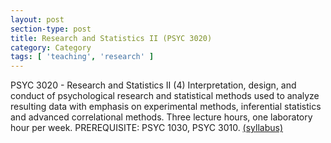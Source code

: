 ```yaml
---
layout: post
section-type: post
title: Research and Statistics II (PSYC 3020)
category: Category
tags: [ 'teaching', 'research' ]
---
```

PSYC 3020 - Research and Statistics II (4) Interpretation, design, and conduct of psychological research and statistical methods used to analyze resulting data with emphasis on experimental methods, inferential statistics and advanced correlational methods. Three lecture hours, one laboratory hour per week. PREREQUISITE: PSYC 1030, PSYC 3010. [(syllabus)](https://umdrive.memphis.edu/aolney/public/Teaching/PSYC_3020_M51_Olney_2019.pdf)
